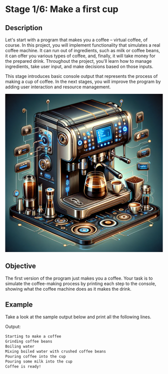 # Stage 1/6: Make a first cup

## Description
Let's start with a program that makes you a coffee – virtual coffee, of course. In this project, you will implement functionality that simulates a real coffee machine. It can run out of ingredients, such as milk or coffee beans, it can offer you various types of coffee, and, finally, it will take money for the prepared drink. Throughout the project, you'll learn how to manage ingredients, take user input, and make decisions based on those inputs.

This stage introduces basic console output that represents the process of making a cup of coffee. In the next stages, you will improve the program by adding user interaction and resource management.

![img.png](img.png)

## Objective
The first version of the program just makes you a coffee. Your task is to simulate the coffee-making process by printing each step to the console, showing what the coffee machine does as it makes the drink.

## Example
Take a look at the sample output below and print all the following lines.

Output:
```text
Starting to make a coffee
Grinding coffee beans
Boiling water
Mixing boiled water with crushed coffee beans
Pouring coffee into the cup
Pouring some milk into the cup
Coffee is ready!
```